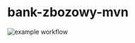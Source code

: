 # bank-zbozowy-mvn
![example workflow](https://github.com/Hajk0/bank-zbozowy-mvn/actions/workflows/ci.yml/badge.svg)
